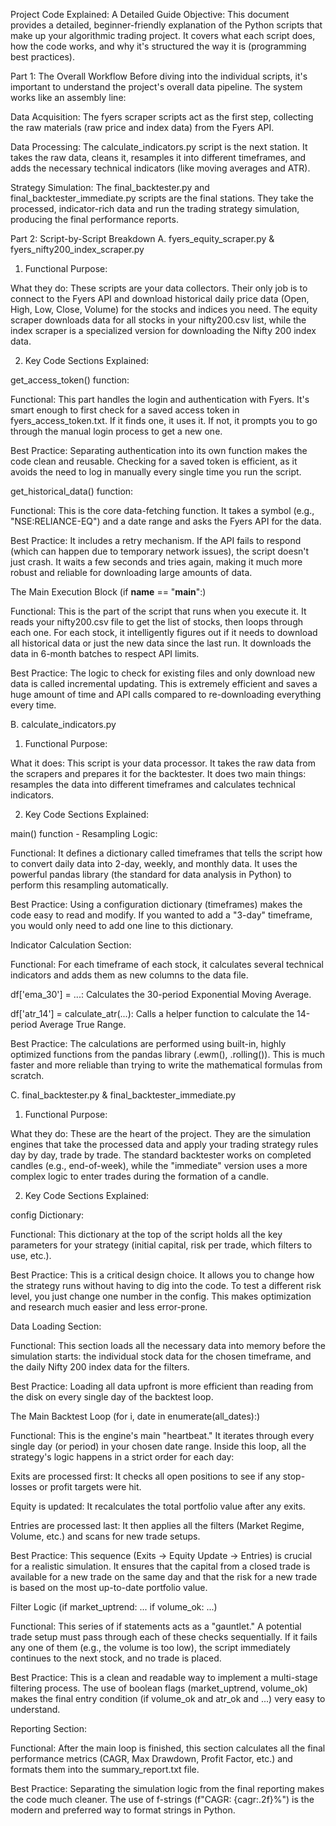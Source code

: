 Project Code Explained: A Detailed Guide
Objective: This document provides a detailed, beginner-friendly explanation of the Python scripts that make up your algorithmic trading project. It covers what each script does, how the code works, and why it's structured the way it is (programming best practices).

Part 1: The Overall Workflow
Before diving into the individual scripts, it's important to understand the project's overall data pipeline. The system works like an assembly line:

Data Acquisition: The fyers scraper scripts act as the first step, collecting the raw materials (raw price and index data) from the Fyers API.

Data Processing: The calculate_indicators.py script is the next station. It takes the raw data, cleans it, resamples it into different timeframes, and adds the necessary technical indicators (like moving averages and ATR).

Strategy Simulation: The final_backtester.py and final_backtester_immediate.py scripts are the final stations. They take the processed, indicator-rich data and run the trading strategy simulation, producing the final performance reports.

Part 2: Script-by-Script Breakdown
A. fyers_equity_scraper.py & fyers_nifty200_index_scraper.py
1. Functional Purpose:

What they do: These scripts are your data collectors. Their only job is to connect to the Fyers API and download historical daily price data (Open, High, Low, Close, Volume) for the stocks and indices you need. The equity scraper downloads data for all stocks in your nifty200.csv list, while the index scraper is a specialized version for downloading the Nifty 200 index data.

2. Key Code Sections Explained:

get_access_token() function:

Functional: This part handles the login and authentication with Fyers. It's smart enough to first check for a saved access token in fyers_access_token.txt. If it finds one, it uses it. If not, it prompts you to go through the manual login process to get a new one.

Best Practice: Separating authentication into its own function makes the code clean and reusable. Checking for a saved token is efficient, as it avoids the need to log in manually every single time you run the script.

get_historical_data() function:

Functional: This is the core data-fetching function. It takes a symbol (e.g., "NSE:RELIANCE-EQ") and a date range and asks the Fyers API for the data.

Best Practice: It includes a retry mechanism. If the API fails to respond (which can happen due to temporary network issues), the script doesn't just crash. It waits a few seconds and tries again, making it much more robust and reliable for downloading large amounts of data.

The Main Execution Block (if __name__ == "__main__":)

Functional: This is the part of the script that runs when you execute it. It reads your nifty200.csv file to get the list of stocks, then loops through each one. For each stock, it intelligently figures out if it needs to download all historical data or just the new data since the last run. It downloads the data in 6-month batches to respect API limits.

Best Practice: The logic to check for existing files and only download new data is called incremental updating. This is extremely efficient and saves a huge amount of time and API calls compared to re-downloading everything every time.

B. calculate_indicators.py
1. Functional Purpose:

What it does: This script is your data processor. It takes the raw data from the scrapers and prepares it for the backtester. It does two main things: resamples the data into different timeframes and calculates technical indicators.

2. Key Code Sections Explained:

main() function - Resampling Logic:

Functional: It defines a dictionary called timeframes that tells the script how to convert daily data into 2-day, weekly, and monthly data. It uses the powerful pandas library (the standard for data analysis in Python) to perform this resampling automatically.

Best Practice: Using a configuration dictionary (timeframes) makes the code easy to read and modify. If you wanted to add a "3-day" timeframe, you would only need to add one line to this dictionary.

Indicator Calculation Section:

Functional: For each timeframe of each stock, it calculates several technical indicators and adds them as new columns to the data file.

df['ema_30'] = ...: Calculates the 30-period Exponential Moving Average.

df['atr_14'] = calculate_atr(...): Calls a helper function to calculate the 14-period Average True Range.

Best Practice: The calculations are performed using built-in, highly optimized functions from the pandas library (.ewm(), .rolling()). This is much faster and more reliable than trying to write the mathematical formulas from scratch.

C. final_backtester.py & final_backtester_immediate.py
1. Functional Purpose:

What they do: These are the heart of the project. They are the simulation engines that take the processed data and apply your trading strategy rules day by day, trade by trade. The standard backtester works on completed candles (e.g., end-of-week), while the "immediate" version uses a more complex logic to enter trades during the formation of a candle.

2. Key Code Sections Explained:

config Dictionary:

Functional: This dictionary at the top of the script holds all the key parameters for your strategy (initial capital, risk per trade, which filters to use, etc.).

Best Practice: This is a critical design choice. It allows you to change how the strategy runs without having to dig into the code. To test a different risk level, you just change one number in the config. This makes optimization and research much easier and less error-prone.

Data Loading Section:

Functional: This section loads all the necessary data into memory before the simulation starts: the individual stock data for the chosen timeframe, and the daily Nifty 200 index data for the filters.

Best Practice: Loading all data upfront is more efficient than reading from the disk on every single day of the backtest loop.

The Main Backtest Loop (for i, date in enumerate(all_dates):)

Functional: This is the engine's main "heartbeat." It iterates through every single day (or period) in your chosen date range. Inside this loop, all the strategy's logic happens in a strict order for each day:

Exits are processed first: It checks all open positions to see if any stop-losses or profit targets were hit.

Equity is updated: It recalculates the total portfolio value after any exits.

Entries are processed last: It then applies all the filters (Market Regime, Volume, etc.) and scans for new trade setups.

Best Practice: This sequence (Exits -> Equity Update -> Entries) is crucial for a realistic simulation. It ensures that the capital from a closed trade is available for a new trade on the same day and that the risk for a new trade is based on the most up-to-date portfolio value.

Filter Logic (if market_uptrend: ... if volume_ok: ...)

Functional: This series of if statements acts as a "gauntlet." A potential trade setup must pass through each of these checks sequentially. If it fails any one of them (e.g., the volume is too low), the script immediately continues to the next stock, and no trade is placed.

Best Practice: This is a clean and readable way to implement a multi-stage filtering process. The use of boolean flags (market_uptrend, volume_ok) makes the final entry condition (if volume_ok and atr_ok and ...) very easy to understand.

Reporting Section:

Functional: After the main loop is finished, this section calculates all the final performance metrics (CAGR, Max Drawdown, Profit Factor, etc.) and formats them into the summary_report.txt file.

Best Practice: Separating the simulation logic from the final reporting makes the code much cleaner. The use of f-strings (f"CAGR: {cagr:.2f}%") is the modern and preferred way to format strings in Python.